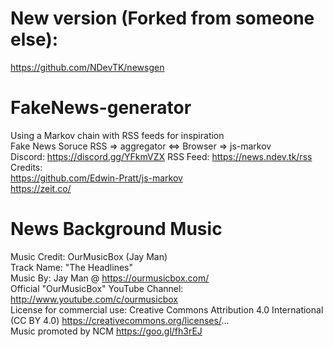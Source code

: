 # New version (Forked from someone else):
https://github.com/NDevTK/newsgen

# FakeNews-generator
Using a Markov chain with RSS feeds for inspiration  
Fake News Soruce RSS => aggregator <=> Browser => js-markov  
Discord: https://discord.gg/YFkmVZX
RSS Feed: https://news.ndev.tk/rss 
Credits:  
https://github.com/Edwin-Pratt/js-markov  
https://zeit.co/  

# News Background Music
Music Credit: OurMusicBox (Jay Man)  
Track Name: "The Headlines"  
Music By: Jay Man @ https://ourmusicbox.com/  
Official "OurMusicBox" YouTube Channel: http://www.youtube.com/c/ourmusicbox  
License for commercial use: Creative Commons Attribution 4.0 International (CC BY 4.0) https://creativecommons.org/licenses/...  
Music promoted by NCM https://goo.gl/fh3rEJ
